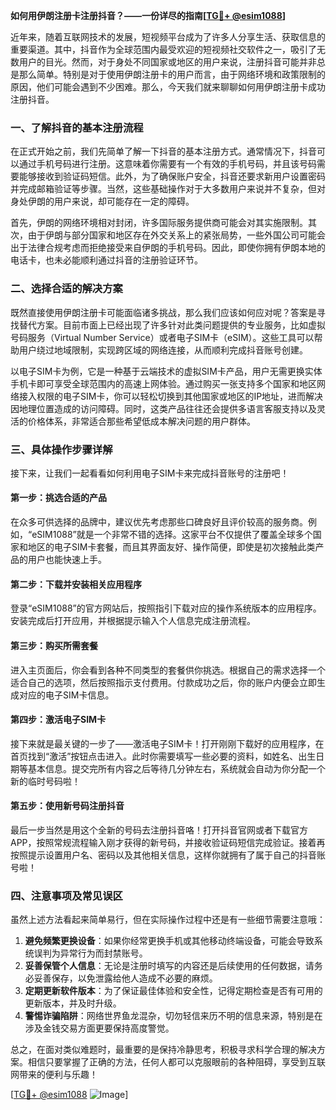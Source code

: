 **如何用伊朗注册卡注册抖音？——一份详尽的指南[[TG💪+ @esim1088](https://t.me/s/esim1088)]**

近年来，随着互联网技术的发展，短视频平台成为了许多人分享生活、获取信息的重要渠道。其中，抖音作为全球范围内最受欢迎的短视频社交软件之一，吸引了无数用户的目光。然而，对于身处不同国家或地区的用户来说，注册抖音可能并非总是那么简单。特别是对于使用伊朗注册卡的用户而言，由于网络环境和政策限制的原因，他们可能会遇到不少困难。那么，今天我们就来聊聊如何用伊朗注册卡成功注册抖音。

### 一、了解抖音的基本注册流程

在正式开始之前，我们先简单了解一下抖音的基本注册方式。通常情况下，抖音可以通过手机号码进行注册。这意味着你需要有一个有效的手机号码，并且该号码需要能够接收到验证码短信。此外，为了确保账户安全，抖音还要求新用户设置密码并完成邮箱验证等步骤。当然，这些基础操作对于大多数用户来说并不复杂，但对身处伊朗的用户来说，却可能存在一定的障碍。

首先，伊朗的网络环境相对封闭，许多国际服务提供商可能会对其实施限制。其次，由于伊朗与部分国家和地区存在外交关系上的紧张局势，一些外国公司可能会出于法律合规考虑而拒绝接受来自伊朗的手机号码。因此，即使你拥有伊朗本地的电话卡，也未必能顺利通过抖音的注册验证环节。

### 二、选择合适的解决方案

既然直接使用伊朗注册卡可能面临诸多挑战，那么我们应该如何应对呢？答案是寻找替代方案。目前市面上已经出现了许多针对此类问题提供的专业服务，比如虚拟号码服务（Virtual Number Service）或者电子SIM卡（eSIM）。这些工具可以帮助用户绕过地域限制，实现跨区域的网络连接，从而顺利完成抖音账号创建。

以电子SIM卡为例，它是一种基于云端技术的虚拟SIM卡产品，用户无需更换实体手机卡即可享受全球范围内的高速上网体验。通过购买一张支持多个国家和地区网络接入权限的电子SIM卡，你可以轻松切换到其他国家或地区的IP地址，进而解决因地理位置造成的访问障碍。同时，这类产品往往还会提供多语言客服支持以及灵活的价格体系，非常适合那些希望低成本解决问题的用户群体。

### 三、具体操作步骤详解

接下来，让我们一起看看如何利用电子SIM卡来完成抖音账号的注册吧！

#### 第一步：挑选合适的产品
在众多可供选择的品牌中，建议优先考虑那些口碑良好且评价较高的服务商。例如，“eSIM1088”就是一个非常不错的选择。这家平台不仅提供了覆盖全球多个国家和地区的电子SIM卡套餐，而且其界面友好、操作简便，即使是初次接触此类产品的用户也能快速上手。

#### 第二步：下载并安装相关应用程序
登录“eSIM1088”的官方网站后，按照指引下载对应的操作系统版本的应用程序。安装完成后打开应用，并根据提示输入个人信息完成注册流程。

#### 第三步：购买所需套餐
进入主页面后，你会看到各种不同类型的套餐供你挑选。根据自己的需求选择一个适合自己的选项，然后按照指示支付费用。付款成功之后，你的账户内便会立即生成对应的电子SIM卡信息。

#### 第四步：激活电子SIM卡
接下来就是最关键的一步了——激活电子SIM卡！打开刚刚下载好的应用程序，在首页找到“激活”按钮点击进入。此时你需要填写一些必要的资料，如姓名、出生日期等基本信息。提交完所有内容之后等待几分钟左右，系统就会自动为你分配一个新的临时号码啦！

#### 第五步：使用新号码注册抖音
最后一步当然是用这个全新的号码去注册抖音咯！打开抖音官网或者下载官方APP，按照常规流程输入刚才获得的新号码，并接收验证码短信完成验证。接着再按照提示设置用户名、密码以及其他相关信息，这样你就拥有了属于自己的抖音账号啦！

### 四、注意事项及常见误区

虽然上述方法看起来简单易行，但在实际操作过程中还是有一些细节需要注意哦：

1. **避免频繁更换设备**：如果你经常更换手机或其他移动终端设备，可能会导致系统误判为异常行为而封禁账号。
2. **妥善保管个人信息**：无论是注册时填写的内容还是后续使用的任何数据，请务必妥善保存，以免泄露给他人造成不必要的麻烦。
3. **定期更新软件版本**：为了保证最佳体验和安全性，记得定期检查是否有可用的更新版本，并及时升级。
4. **警惕诈骗陷阱**：网络世界鱼龙混杂，切勿轻信来历不明的信息来源，特别是在涉及金钱交易方面更要保持高度警觉。

总之，在面对类似难题时，最重要的是保持冷静思考，积极寻求科学合理的解决方案。相信只要掌握了正确的方法，任何人都可以克服眼前的各种阻碍，享受到互联网带来的便利与乐趣！

[[TG💪+ @esim1088](https://t.me/s/esim1088) ![Image](https://i.postimg.cc/4NQfJmqS/Snipaste-2025-05-13-00-14-12.png)]
